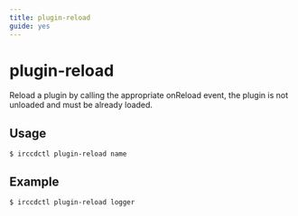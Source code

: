 ```yaml
---
title: plugin-reload
guide: yes
---
```


# plugin-reload

Reload a plugin by calling the appropriate onReload event, the plugin is not
unloaded and must be already loaded.

## Usage

```nohighlight
$ irccdctl plugin-reload name
```

## Example

```nohighlight
$ irccdctl plugin-reload logger
```
